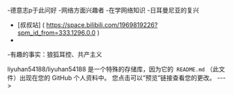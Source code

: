 -德意志p于此问好
-网络方面兴趣者
-在学网络知识
-️日耳曼尼亚的复兴
-  [叔叔站] ( https://space.bilibili.com/1969819226?spm_id_from=333.1296.0.0 )
- 
-有趣的事实：狼狐耳控、共产主义


liyuhan54188/liyuhan54188 是一个特殊的存储库，因为它的` README.md` （此文件）出现在您的 GitHub 个人资料中。
您点击可以“预览”链接查看您的更改。
--->
